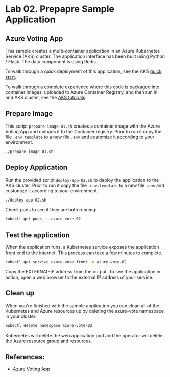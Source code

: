 # Lab 02. Prepapre Sample Application

## Azure Voting App

This sample creates a multi-container application in an Azure Kubernetes Service (AKS) cluster. The application interface has been built using Python / Flask. The data component is using Redis.

To walk through a quick deployment of this application, see the AKS [quick start](https://docs.microsoft.com/en-us/azure/aks/kubernetes-walkthrough?WT.mc_id=none-github-nepeters).

To walk through a complete experience where this code is packaged into container images, uploaded to Azure Container Registry, and then run in and AKS cluster, see the [AKS tutorials](https://docs.microsoft.com/en-us/azure/aks/tutorial-kubernetes-prepare-app?WT.mc_id=none-github-nepeters).

## Prepare Image

This script `prepare-image-01.sh` creates a container image with the Azure Voting App and uploads it to the Container registry. Prior to run it copy the file `.env.template` to a new file `.env` and customize it according to your environment.

```bash
./prepare-image-01.sh
```

## Deploy Application

Run the provided script `deploy-app-02.sh` to deploy the application to the AKS cluster. Prior to run it copy the file `.env.template` to a new file `.env` and customize it according to your environment.

```bash
./deploy-app-02.sh
```

Check pods to see if they are both running:

```bash
kubectl get pods -n azure-vote-02
```

## Test the application

When the application runs, a Kubernetes service exposes the application front end to the internet. This process can take a few minutes to complete.

```bash
kubectl get service azure-vote-front -n azure-vote-02
```

Copy the EXTERNAL-IP address from the output. To see the application in action, open a web browser to the external IP address of your service.


## Clean up

When you're finished with the sample application you can clean all of the Kubernetes and Azure resources up by deleting the azure-vote namespace in your cluster.

```bash
kubectl delete namespace azure-vote-02
```

Kubernetes will delete the web application pod and the operator will delete the Azure resource group and resources.


## References:

- [Azure Voting App](https://github.com/Azure-Samples/azure-voting-app-redis)
